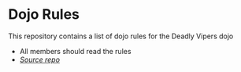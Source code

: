Dojo Rules
==========

This repository contains a list of dojo rules for the Deadly Vipers dojo

* All members should read the rules
* [*Source repo*](https://github.com/deadlyvipers)